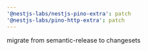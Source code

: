 ```yaml
---
'@nestjs-labs/nestjs-pino-extra': patch
'@nestjs-labs/pino-http-extra': patch
---
```


migrate from semantic-release to changesets
